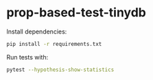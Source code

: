 # prop-based-test-tinydb
Install dependencies:
```bash
pip install -r requirements.txt
```
Run tests with:
```bash
pytest --hypothesis-show-statistics
```